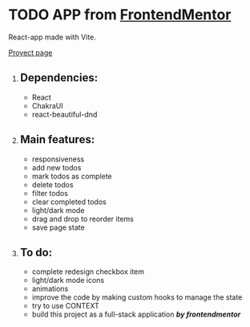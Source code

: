 # TODO APP from [FrontendMentor](https://www.frontendmentor.io/challenges/todo-app-Su1_KokOW)
React-app made with Vite.

[Proyect page]()

1. ## Dependencies:
    - React
    - ChakraUI
    - react-beautiful-dnd
2. ## Main features:
    - responsiveness
    - add new todos
    - mark todos as complete
    - delete todos
    - filter todos
    - clear completed todos
    - light/dark mode
    - drag and drop to reorder items
    - save page state

3. ## To do:
    - complete redesign checkbox item
    - light/dark mode icons
    - animations
    - improve the code by making custom hooks to manage the state
    - try to use CONTEXT
    - build this project as a full-stack application ***by frontendmentor***
